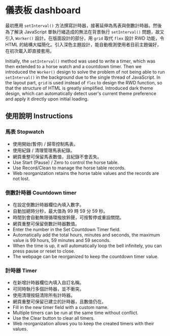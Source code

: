 # 儀表板 dashboard

最初應用 `setInterval()` 方法撰寫計時器，接著延伸為馬表與倒數計時器。然後為了解決 JavaScript 單執行緒造成的無法在背景執行 `setInterval()` 問題，故又引入 `Worker()` 設計。在版面設計的部分，用 `grid` 取代 `flex` 設計 RWD 功能，令 HTML 的結構大幅簡化。引入深色主題設計，能自動檢測使用者目前主題偏好，在初次載入即直接套用。

Initially, the `setInterval()` method was used to write a timer, which was then extended to a horse watch and a countdown timer. Then we introduced the `Worker()` design to solve the problem of not being able to run `setInterval()` in the background due to the single thread of JavaScript. In the layout part, `grid` is used instead of `flex` to design the RWD function, so that the structure of HTML is greatly simplified. Introduced dark theme design, which can automatically detect user's current theme preference and apply it directly upon initial loading.

## 使用說明 Instructions

### 馬表 Stopwatch

- 使用開始(暫停) / 歸零控制馬表。
- 使用紀錄 / 清理管理馬表紀錄。
- 網頁重整可保留馬表數值，且紀錄不會丟失。
- Use Start (Pause) / Zero to control the horse table.
- Use Record/Clean to manage the horse table records.
- Web reorganization retains the horse table values and the records are not lost.

### 倒數計時器 Countdown timer

- 在設定倒數計時器欄位內填入數字。
- 自動加總時分秒，最大值為 99 時 59 分 59 秒。
- 時間到會自動無限循環撥放鈴聲，可按暫停或重設關閉。
- 網頁重整可保留倒數計時器數值。
- Enter the number in the Set Countdown Timer field.
- Automatically add the total hours, minutes and seconds, the maximum value is 99 hours, 59 minutes and 59 seconds.
- When the time is up, it will automatically loop the bell infinitely, you can press pause or reset to close.
- The webpage can be reorganized to keep the countdown timer value.

### 計時器 Timer

- 在新增計時器欄位內填入自訂名稱。
- 可同時執行多個計時器，並不衝突。
- 使用清理按鈕清除所有計時器。
- 網頁重整可保留已建立的計時器，且數值仍在。
- Fill in the new timer field with a custom name.
- Multiple timers can be run at the same time without conflict.
- Use the Clear button to clear all timers.
- Web reorganization allows you to keep the created timers with their values.
